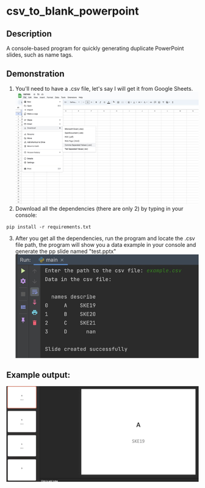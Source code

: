 # csv_to_blank_powerpoint

## Description
A console-based program for quickly generating duplicate PowerPoint slides, such as name tags.

## Demonstration
1) You'll need to have a .csv file, let's say I will get it from Google Sheets.
![sheet](readme_pics/sheet.jpeg)
2) Download all the dependencies (there are only 2) by typing in your console:

```
pip install -r requirements.txt
```

3) After you get all the dependencies, run the program and locate the .csv file path, the program will show you a data example in your console and generate the pp slide named "test.pptx"
![cm](readme_pics/cm.jpeg)

## Example output:
![pp](readme_pics/pp.jpeg)
